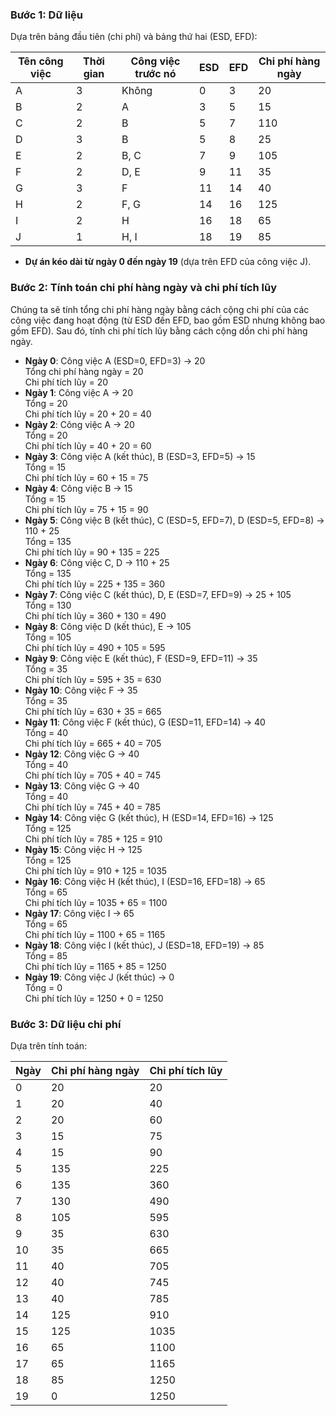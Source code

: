 ### Bước 1: Dữ liệu
Dựa trên bảng đầu tiên (chi phí) và bảng thứ hai (ESD, EFD):

| Tên công việc | Thời gian | Công việc trước nó | ESD | EFD | Chi phí hàng ngày |
|---------------|-----------|-------------------|-----|-----|------------------|
| A             | 3         | Không             | 0   | 3   | 20               |
| B             | 2         | A                 | 3   | 5   | 15               |
| C             | 2         | B                 | 5   | 7   | 110              |
| D             | 3         | B                 | 5   | 8   | 25               |
| E             | 2         | B, C              | 7   | 9   | 105              |
| F             | 2         | D, E              | 9   | 11  | 35               |
| G             | 3         | F                 | 11  | 14  | 40               |
| H             | 2         | F, G              | 14  | 16  | 125              |
| I             | 2         | H                 | 16  | 18  | 65               |
| J             | 1         | H, I              | 18  | 19  | 85               |

- **Dự án kéo dài từ ngày 0 đến ngày 19** (dựa trên EFD của công việc J).

### Bước 2: Tính toán chi phí hàng ngày và chi phí tích lũy
Chúng ta sẽ tính tổng chi phí hàng ngày bằng cách cộng chi phí của các công việc đang hoạt động (từ ESD đến EFD, bao gồm ESD nhưng không bao gồm EFD). Sau đó, tính chi phí tích lũy bằng cách cộng dồn chi phí hàng ngày.

- **Ngày 0**: Công việc A (ESD=0, EFD=3) → 20  
  Tổng chi phí hàng ngày = 20  
  Chi phí tích lũy = 20
- **Ngày 1**: Công việc A → 20  
  Tổng = 20  
  Chi phí tích lũy = 20 + 20 = 40
- **Ngày 2**: Công việc A → 20  
  Tổng = 20  
  Chi phí tích lũy = 40 + 20 = 60
- **Ngày 3**: Công việc A (kết thúc), B (ESD=3, EFD=5) → 15  
  Tổng = 15  
  Chi phí tích lũy = 60 + 15 = 75
- **Ngày 4**: Công việc B → 15  
  Tổng = 15  
  Chi phí tích lũy = 75 + 15 = 90
- **Ngày 5**: Công việc B (kết thúc), C (ESD=5, EFD=7), D (ESD=5, EFD=8) → 110 + 25  
  Tổng = 135  
  Chi phí tích lũy = 90 + 135 = 225
- **Ngày 6**: Công việc C, D → 110 + 25  
  Tổng = 135  
  Chi phí tích lũy = 225 + 135 = 360
- **Ngày 7**: Công việc C (kết thúc), D, E (ESD=7, EFD=9) → 25 + 105  
  Tổng = 130  
  Chi phí tích lũy = 360 + 130 = 490
- **Ngày 8**: Công việc D (kết thúc), E → 105  
  Tổng = 105  
  Chi phí tích lũy = 490 + 105 = 595
- **Ngày 9**: Công việc E (kết thúc), F (ESD=9, EFD=11) → 35  
  Tổng = 35  
  Chi phí tích lũy = 595 + 35 = 630
- **Ngày 10**: Công việc F → 35  
  Tổng = 35  
  Chi phí tích lũy = 630 + 35 = 665
- **Ngày 11**: Công việc F (kết thúc), G (ESD=11, EFD=14) → 40  
  Tổng = 40  
  Chi phí tích lũy = 665 + 40 = 705
- **Ngày 12**: Công việc G → 40  
  Tổng = 40  
  Chi phí tích lũy = 705 + 40 = 745
- **Ngày 13**: Công việc G → 40  
  Tổng = 40  
  Chi phí tích lũy = 745 + 40 = 785
- **Ngày 14**: Công việc G (kết thúc), H (ESD=14, EFD=16) → 125  
  Tổng = 125  
  Chi phí tích lũy = 785 + 125 = 910
- **Ngày 15**: Công việc H → 125  
  Tổng = 125  
  Chi phí tích lũy = 910 + 125 = 1035
- **Ngày 16**: Công việc H (kết thúc), I (ESD=16, EFD=18) → 65  
  Tổng = 65  
  Chi phí tích lũy = 1035 + 65 = 1100
- **Ngày 17**: Công việc I → 65  
  Tổng = 65  
  Chi phí tích lũy = 1100 + 65 = 1165
- **Ngày 18**: Công việc I (kết thúc), J (ESD=18, EFD=19) → 85  
  Tổng = 85  
  Chi phí tích lũy = 1165 + 85 = 1250
- **Ngày 19**: Công việc J (kết thúc) → 0  
  Tổng = 0  
  Chi phí tích lũy = 1250 + 0 = 1250

### Bước 3: Dữ liệu chi phí
Dựa trên tính toán:

| Ngày | Chi phí hàng ngày | Chi phí tích lũy |
|------|------------------|-----------------|
| 0    | 20               | 20              |
| 1    | 20               | 40              |
| 2    | 20               | 60              |
| 3    | 15               | 75              |
| 4    | 15               | 90              |
| 5    | 135              | 225             |
| 6    | 135              | 360             |
| 7    | 130              | 490             |
| 8    | 105              | 595             |
| 9    | 35               | 630             |
| 10   | 35               | 665             |
| 11   | 40               | 705             |
| 12   | 40               | 745             |
| 13   | 40               | 785             |
| 14   | 125              | 910             |
| 15   | 125              | 1035            |
| 16   | 65               | 1100            |
| 17   | 65               | 1165            |
| 18   | 85               | 1250            |
| 19   | 0                | 1250            |
